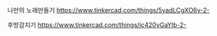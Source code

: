 나만의 노래만들기
https://www.tinkercad.com/things/5yadLCgXO6y-2-

후방감지기
https://www.tinkercad.com/things/ic420yGaYIb-2-

